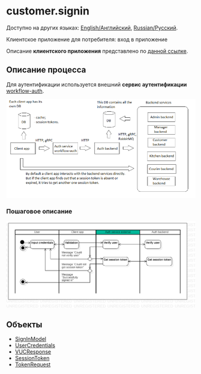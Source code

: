 # customer.signin

Доступно на других языках: [English/Английский](customer.signin.md), [Russian/Русский](customer.signin.ru.md). 

Клиентское приложение для потребителя: вход в приложение 

Описание **клиентского приложения** представлено по [данной ссылке](../../frontend/customerclient.ru.md).

## Описание процесса

Для аутентификации используется внешний **сервис аутентификации** [workflow-auth](https://github.com/alexeysp11/workflow-auth).

![authentication](../../img/authentication.png)

### Пошаговое описание 

![flowchart-signin](https://github.com/alexeysp11/workflow-auth/raw/main/docs/img/flowchart-signin.png)

## Объекты

- [SignInModel](https://github.com/alexeysp11/workflow-auth/blob/main/docs/models/NetworkParameters/SignInModel.md)
- [UserCredentials](https://github.com/alexeysp11/workflow-auth/blob/main/docs/models/NetworkParameters/UserCredentials.md)
- [VUCResponse](https://github.com/alexeysp11/workflow-auth/blob/main/docs/models/NetworkParameters/VUCResponse.md)
- [SessionToken](https://github.com/alexeysp11/workflow-auth/blob/main/docs/models/NetworkParameters/SessionToken.md)
- [TokenRequest](https://github.com/alexeysp11/workflow-auth/blob/main/docs/models/NetworkParameters/TokenRequest.md)
